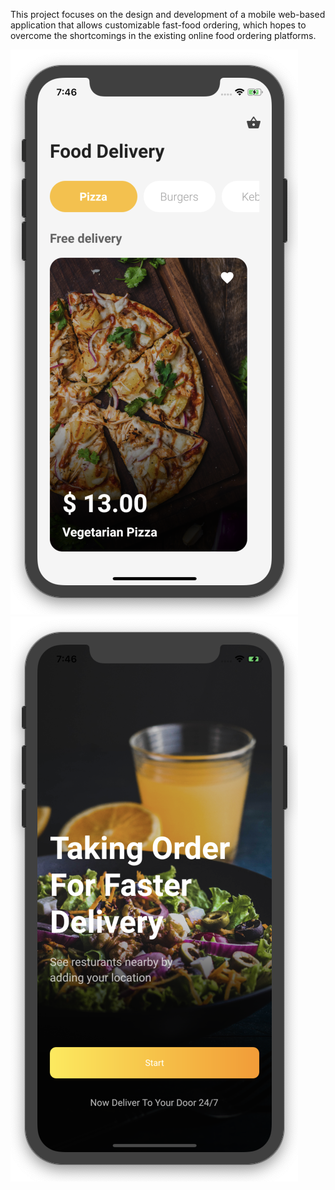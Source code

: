 This project focuses on the design and development of a mobile web-based application that allows customizable fast-food ordering, which hopes to overcome the shortcomings in the existing online food ordering platforms. 

![image alt](https://github.com/goud670/fast-food-APP/blob/23e76ee562f34de49cd7dbf1cb91b44c5ac82b14/FAST-FOOD%20APP.png)
![image alt](https://github.com/goud670/fast-food-APP/blob/91c585a9c5e95bb4cfe493b8dbd958851301e195/one.png)
